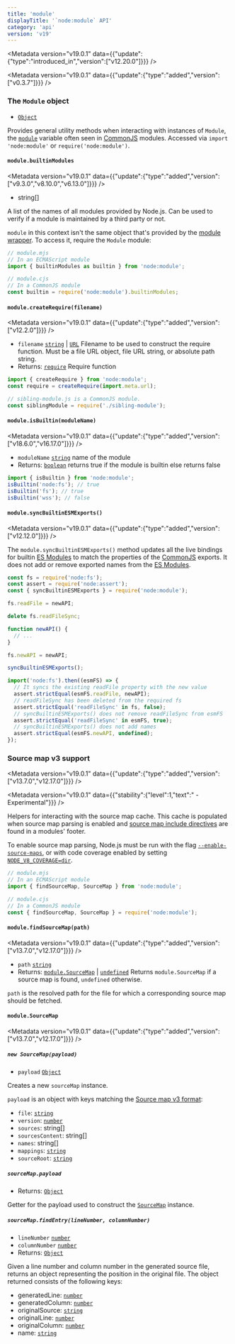```yaml
---
title: 'module'
displayTitle: '`node:module` API'
category: 'api'
version: 'v19'
---
```


<Metadata version="v19.0.1" data={{"update":{"type":"introduced_in","version":["v12.20.0"]}}} />

<Metadata version="v19.0.1" data={{"update":{"type":"added","version":["v0.3.7"]}}} />

### The `Module` object

* [`Object`](https://developer.mozilla.org/en-US/docs/Web/JavaScript/Reference/Global_Objects/Object)

Provides general utility methods when interacting with instances of
`Module`, the [`module`][] variable often seen in [CommonJS][] modules. Accessed
via `import 'node:module'` or `require('node:module')`.

#### <DataTag tag="M" /> `module.builtinModules`

<Metadata version="v19.0.1" data={{"update":{"type":"added","version":["v9.3.0","v8.10.0","v6.13.0"]}}} />

* string\[]

A list of the names of all modules provided by Node.js. Can be used to verify
if a module is maintained by a third party or not.

`module` in this context isn't the same object that's provided
by the [module wrapper][]. To access it, require the `Module` module:

```mjs
// module.mjs
// In an ECMAScript module
import { builtinModules as builtin } from 'node:module';
```

```cjs
// module.cjs
// In a CommonJS module
const builtin = require('node:module').builtinModules;
```

#### <DataTag tag="M" /> `module.createRequire(filename)`

<Metadata version="v19.0.1" data={{"update":{"type":"added","version":["v12.2.0"]}}} />

* `filename` [`string`](https://developer.mozilla.org/en-US/docs/Web/JavaScript/Data_structures#String_type) | [`URL`](/api/url#the-whatwg-url-api) Filename to be used to construct the require
  function. Must be a file URL object, file URL string, or absolute path
  string.
* Returns: [`require`](/api/modules#requireid) Require function

```mjs
import { createRequire } from 'node:module';
const require = createRequire(import.meta.url);

// sibling-module.js is a CommonJS module.
const siblingModule = require('./sibling-module');
```

#### <DataTag tag="M" /> `module.isBuiltin(moduleName)`

<Metadata version="v19.0.1" data={{"update":{"type":"added","version":["v18.6.0","v16.17.0"]}}} />

* `moduleName` [`string`](https://developer.mozilla.org/en-US/docs/Web/JavaScript/Data_structures#String_type) name of the module
* Returns: [`boolean`](https://developer.mozilla.org/en-US/docs/Web/JavaScript/Data_structures#Boolean_type) returns true if the module is builtin else returns false

```mjs
import { isBuiltin } from 'node:module';
isBuiltin('node:fs'); // true
isBuiltin('fs'); // true
isBuiltin('wss'); // false
```

#### <DataTag tag="M" /> `module.syncBuiltinESMExports()`

<Metadata version="v19.0.1" data={{"update":{"type":"added","version":["v12.12.0"]}}} />

The `module.syncBuiltinESMExports()` method updates all the live bindings for
builtin [ES Modules][] to match the properties of the [CommonJS][] exports. It
does not add or remove exported names from the [ES Modules][].

```js
const fs = require('node:fs');
const assert = require('node:assert');
const { syncBuiltinESMExports } = require('node:module');

fs.readFile = newAPI;

delete fs.readFileSync;

function newAPI() {
  // ...
}

fs.newAPI = newAPI;

syncBuiltinESMExports();

import('node:fs').then((esmFS) => {
  // It syncs the existing readFile property with the new value
  assert.strictEqual(esmFS.readFile, newAPI);
  // readFileSync has been deleted from the required fs
  assert.strictEqual('readFileSync' in fs, false);
  // syncBuiltinESMExports() does not remove readFileSync from esmFS
  assert.strictEqual('readFileSync' in esmFS, true);
  // syncBuiltinESMExports() does not add names
  assert.strictEqual(esmFS.newAPI, undefined);
});
```

### Source map v3 support

<Metadata version="v19.0.1" data={{"update":{"type":"added","version":["v13.7.0","v12.17.0"]}}} />

<Metadata version="v19.0.1" data={{"stability":{"level":1,"text":" - Experimental"}}} />

Helpers for interacting with the source map cache. This cache is
populated when source map parsing is enabled and
[source map include directives][] are found in a modules' footer.

To enable source map parsing, Node.js must be run with the flag
[`--enable-source-maps`][], or with code coverage enabled by setting
[`NODE_V8_COVERAGE=dir`][].

```mjs
// module.mjs
// In an ECMAScript module
import { findSourceMap, SourceMap } from 'node:module';
```

```cjs
// module.cjs
// In a CommonJS module
const { findSourceMap, SourceMap } = require('node:module');
```

<a id="module_module_findsourcemap_path_error"></a>

#### <DataTag tag="M" /> `module.findSourceMap(path)`

<Metadata version="v19.0.1" data={{"update":{"type":"added","version":["v13.7.0","v12.17.0"]}}} />

* `path` [`string`](https://developer.mozilla.org/en-US/docs/Web/JavaScript/Data_structures#String_type)
* Returns: [`module.SourceMap`](/api/module#modulesourcemap) | [`undefined`](https://developer.mozilla.org/en-US/docs/Web/JavaScript/Data_structures#Undefined_type) Returns `module.SourceMap` if a source
  map is found, `undefined` otherwise.

`path` is the resolved path for the file for which a corresponding source map
should be fetched.

#### <DataTag tag="C" /> `module.SourceMap`

<Metadata version="v19.0.1" data={{"update":{"type":"added","version":["v13.7.0","v12.17.0"]}}} />

##### <DataTag tag="M" /> `new SourceMap(payload)`

* `payload` [`Object`](https://developer.mozilla.org/en-US/docs/Web/JavaScript/Reference/Global_Objects/Object)

Creates a new `sourceMap` instance.

`payload` is an object with keys matching the [Source map v3 format][]:

* `file`: [`string`](https://developer.mozilla.org/en-US/docs/Web/JavaScript/Data_structures#String_type)
* `version`: [`number`](https://developer.mozilla.org/en-US/docs/Web/JavaScript/Data_structures#Number_type)
* `sources`: string\[]
* `sourcesContent`: string\[]
* `names`: string\[]
* `mappings`: [`string`](https://developer.mozilla.org/en-US/docs/Web/JavaScript/Data_structures#String_type)
* `sourceRoot`: [`string`](https://developer.mozilla.org/en-US/docs/Web/JavaScript/Data_structures#String_type)

##### <DataTag tag="M" /> `sourceMap.payload`

* Returns: [`Object`](https://developer.mozilla.org/en-US/docs/Web/JavaScript/Reference/Global_Objects/Object)

Getter for the payload used to construct the [`SourceMap`][] instance.

##### <DataTag tag="M" /> `sourceMap.findEntry(lineNumber, columnNumber)`

* `lineNumber` [`number`](https://developer.mozilla.org/en-US/docs/Web/JavaScript/Data_structures#Number_type)
* `columnNumber` [`number`](https://developer.mozilla.org/en-US/docs/Web/JavaScript/Data_structures#Number_type)
* Returns: [`Object`](https://developer.mozilla.org/en-US/docs/Web/JavaScript/Reference/Global_Objects/Object)

Given a line number and column number in the generated source file, returns
an object representing the position in the original file. The object returned
consists of the following keys:

* generatedLine: [`number`](https://developer.mozilla.org/en-US/docs/Web/JavaScript/Data_structures#Number_type)
* generatedColumn: [`number`](https://developer.mozilla.org/en-US/docs/Web/JavaScript/Data_structures#Number_type)
* originalSource: [`string`](https://developer.mozilla.org/en-US/docs/Web/JavaScript/Data_structures#String_type)
* originalLine: [`number`](https://developer.mozilla.org/en-US/docs/Web/JavaScript/Data_structures#Number_type)
* originalColumn: [`number`](https://developer.mozilla.org/en-US/docs/Web/JavaScript/Data_structures#Number_type)
* name: [`string`](https://developer.mozilla.org/en-US/docs/Web/JavaScript/Data_structures#String_type)

[CommonJS]: /api/v19/modules
[ES Modules]: /api/v19/esm
[Source map v3 format]: https://sourcemaps.info/spec.html#h.mofvlxcwqzej
[`--enable-source-maps`]: /api/v19/cli#--enable-source-maps
[`NODE_V8_COVERAGE=dir`]: /api/v19/cli#node_v8_coveragedir
[`SourceMap`]: #class-modulesourcemap
[`module`]: /api/v19/modules#the-module-object
[module wrapper]: /api/v19/modules#the-module-wrapper
[source map include directives]: https://sourcemaps.info/spec.html#h.lmz475t4mvbx

